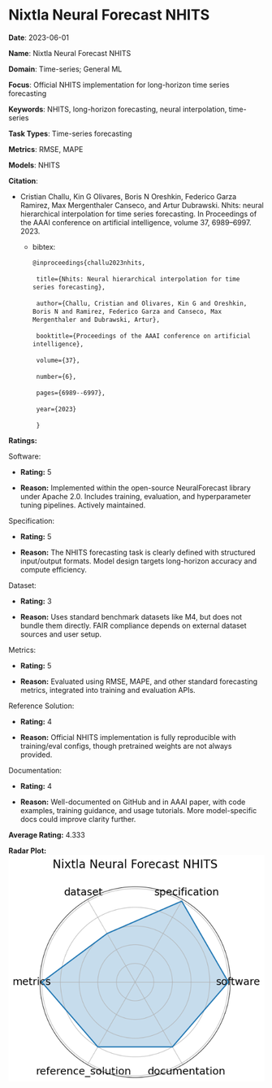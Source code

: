 # Nixtla Neural Forecast NHITS


**Date**: 2023-06-01


**Name**: Nixtla Neural Forecast NHITS


**Domain**: Time-series; General ML


**Focus**: Official NHITS implementation for long-horizon time series forecasting


**Keywords**: NHITS, long-horizon forecasting, neural interpolation, time-series


**Task Types**: Time-series forecasting


**Metrics**: RMSE, MAPE


**Models**: NHITS


**Citation**:


- Cristian Challu, Kin G Olivares, Boris N Oreshkin, Federico Garza Ramirez, Max Mergenthaler Canseco, and Artur Dubrawski. Nhits: neural hierarchical interpolation for time series forecasting. In Proceedings of the AAAI conference on artificial intelligence, volume 37, 6989–6997. 2023.

  - bibtex:
      ```
      @inproceedings{challu2023nhits,

       title={Nhits: Neural hierarchical interpolation for time series forecasting},

       author={Challu, Cristian and Olivares, Kin G and Oreshkin, Boris N and Ramirez, Federico Garza and Canseco, Max Mergenthaler and Dubrawski, Artur},

       booktitle={Proceedings of the AAAI conference on artificial intelligence},

       volume={37},

       number={6},

       pages={6989--6997},

       year={2023}

       }

      ```

**Ratings:**


Software:


  - **Rating:** 5


  - **Reason:** Implemented within the open-source NeuralForecast library under Apache 2.0. Includes training, evaluation, and hyperparameter tuning pipelines. Actively maintained. 


Specification:


  - **Rating:** 5


  - **Reason:** The NHITS forecasting task is clearly defined with structured input/output formats. Model design targets long-horizon accuracy and compute efficiency. 


Dataset:


  - **Rating:** 3


  - **Reason:** Uses standard benchmark datasets like M4, but does not bundle them directly. FAIR compliance depends on external dataset sources and user setup. 


Metrics:


  - **Rating:** 5


  - **Reason:** Evaluated using RMSE, MAPE, and other standard forecasting metrics, integrated into training and evaluation APIs. 


Reference Solution:


  - **Rating:** 4


  - **Reason:** Official NHITS implementation is fully reproducible with training/eval configs, though pretrained weights are not always provided. 


Documentation:


  - **Rating:** 4


  - **Reason:** Well-documented on GitHub and in AAAI paper, with code examples, training guidance, and usage tutorials. More model-specific docs could improve clarity further. 


**Average Rating:** 4.333


**Radar Plot:**
 ![Nixtla Neural Forecast Nhits radar plot](../../tex/images/nixtla_neural_forecast_nhits_radar.png)